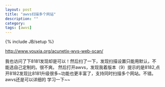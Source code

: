 ```yaml
---
layout: post
title: "awvs扫描多个网站"
description: ""
category: 
tags: [awvs]
---
```

{% include JB/setup %}

http://www.youxia.org/acunetix-wvs-web-scan/

我也访问了下8181发现却是可以！然后扫了一下，发现扫描设置只能用默认，不能选自己定制的。很不爽。
然后打开awvs，发现我着版本（9）提示的是8182,点开8182发现比8181升级很多~功能也更丰富了，支持同时扫描多个网站。不错。awvs还是可以详细的 学习一下~~


